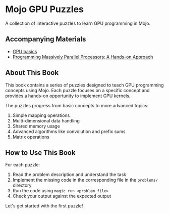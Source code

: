 # Mojo GPU Puzzles

A collection of interactive puzzles to learn GPU programming in Mojo.

## Accompanying Materials

* [GPU basics](https://docs.modular.com/mojo/manual/gpu/basics)
* [Programming Massively Parallel Processors: A Hands-on Approach](https://www.amazon.com/Programming-Massively-Parallel-Processors-Hands/dp/0128119861)

## About This Book

This book contains a series of puzzles designed to teach GPU programming concepts using Mojo.
Each puzzle focuses on a specific concept and provides a hands-on opportunity to implement
GPU kernels.

The puzzles progress from basic concepts to more advanced topics:

1. Simple mapping operations
2. Multi-dimensional data handling
3. Shared memory usage
4. Advanced algorithms like convolution and prefix sums
5. Matrix operations

## How to Use This Book

For each puzzle:
1. Read the problem description and understand the task
2. Implement the missing code in the corresponding file in the `problems/` directory
3. Run the code using `magic run <problem_file>`
4. Check your output against the expected output

Let's get started with the first puzzle!
